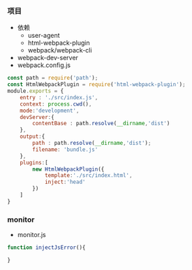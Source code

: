 ### 项目
* 依赖
    * user-agent
    * html-webpack-plugin
    * webpack/webpack-cli
* webpack-dev-server
* webpack.config.js
```js
const path = require('path');
const HtmlWebpackPlugin = require('html-webpack-plugin');
module.exports = {
    entry : './src/index.js',
    context: process.cwd(),
    mode:'development',
    devServer:{
        contentBase : path.resolve(__dirname,'dist')
    },
    output:{
        path : path.resolve(__dirname,'dist');
        filename: 'bundle.js'
    },
    plugins:[
        new HtmlWebpackPlugin({
            template:'./src/index.html',
            inject:'head'
        })
    ]
}

```

### monitor
* monitor.js

```javascript
function injectJsError(){

}
```